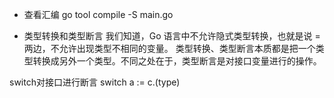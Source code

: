 
* 查看汇编
go tool compile -S main.go

* 类型转换和类型断言
我们知道，Go 语言中不允许隐式类型转换，也就是说 = 两边，不允许出现类型不相同的变量。
类型转换、类型断言本质都是把一个类型转换成另外一个类型。不同之处在于，类型断言是对接口变量进行的操作。

switch对接口进行断言 switch a := c.(type) 
